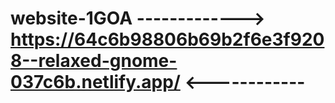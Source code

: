 # website-1GOA -------------> https://64c6b98806b69b2f6e3f9208--relaxed-gnome-037c6b.netlify.app/ <------------
